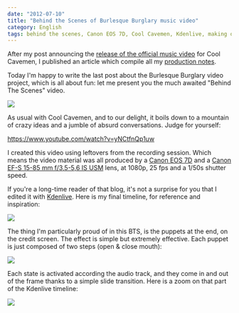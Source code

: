 ```yaml
---
date: "2012-07-10"
title: "Behind the Scenes of Burlesque Burglary music video"
category: English
tags: behind the scenes, Canon EOS 7D, Cool Cavemen, Kdenlive, making of, music video, Video, youtube
---
```


After my post announcing the [release of the official music video]({filename}/2012/burlesque-burglary-music-video-released.md) for Cool Cavemen, I published an article which compile all my [production notes]({filename}/2012/burlesque-burglary-music-video-production-notes.md).

Today I'm happy to write the last post about the Burlesque Burglary video project, which is all about fun: let me present you the much awaited "Behind The Scenes" video.

![]({attach}burlesque-burglary-making-of-preview.jpg)

As usual with Cool Cavemen, and to our delight, it boils down to a mountain of crazy ideas and a jumble of absurd conversations. Judge for yourself:

https://www.youtube.com/watch?v=yNCtfnQp1uw

I created this video using leftovers from the recording session. Which means the video material was all produced by a [Canon EOS 7D](https://amzn.com/B002NEGTTW/?tag=kevideld-20) and a [Canon EF-S 15-85 mm f/3,5-5,6 IS USM](https://amzn.com/B002NEGTTM/?tag=kevideld-20) lens, at 1080p, 25 fps and a 1/50s shutter speed.





If you're a long-time reader of that blog, it's not a surprise for you that I edited it with [Kdenlive](https://kdenlive.org). Here is my final timeline, for reference and inspiration:

![]({attach}burlesque-burglary-making-of-kdenlive-timeline.png)

The thing I'm particularly proud of in this BTS, is the puppets at the end, on the credit screen. The effect is simple but extremely effective. Each puppet is just composed of two steps (open & close mouth):

![]({attach}puppets-states.png)

Each state is activated according the audio track, and they come in and out of the frame thanks to a simple slide transition. Here is a zoom on that part of the Kdenlive timeline:

![]({attach}making-of-credit-screen-kdenlive-composition.png)

